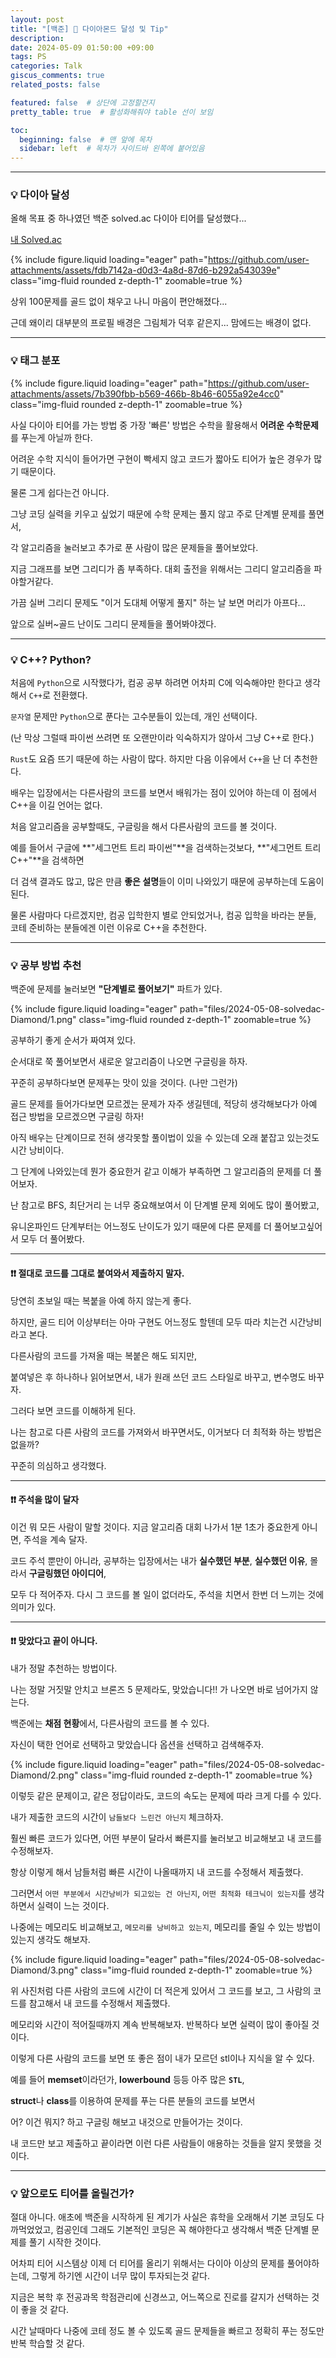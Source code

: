 ```yaml
---
layout: post
title: "[백준] 💎 다이아몬드 달성 및 Tip"
description:
date: 2024-05-09 01:50:00 +09:00
tags: PS
categories: Talk
giscus_comments: true
related_posts: false

featured: false  # 상단에 고정할건지
pretty_table: true  # 활성화해줘야 table 선이 보임

toc:
  beginning: false  # 맨 앞에 목차
  sidebar: left  # 목차가 사이드바 왼쪽에 붙어있음
---
```



---

### 💡 다이아 달성



올해 목표 중 하나였던 백준 solved.ac 다이아 티어를 달성했다...

[내 Solved.ac](https://solved.ac/profile/hoonably)

{% include figure.liquid loading="eager" path="https://github.com/user-attachments/assets/fdb7142a-d0d3-4a8d-87d6-b292a543039e" class="img-fluid rounded z-depth-1" zoomable=true %}

상위 100문제를 골드 없이 채우고 나니 마음이 편안해졌다...

근데 왜이리 대부분의 프로필 배경은 그림체가 덕후 같은지... 맘에드는 배경이 없다.

---

### 💡 태그 분포

{% include figure.liquid loading="eager" path="https://github.com/user-attachments/assets/7b390fbb-b569-466b-8b46-6055a92e4cc0" class="img-fluid rounded z-depth-1" zoomable=true %}

사실 다이아 티어를 가는 방법 중 가장 '빠른' 방법은 수학을 활용해서 **어려운 수학문제**를 푸는게 아닐까 한다.

어려운 수학 지식이 들어가면 구현이 빡세지 않고 코드가 짧아도 티어가 높은 경우가 많기 때문이다.

물론 그게 쉽다는건 아니다.



그냥 코딩 실력을 키우고 싶었기 때문에 수학 문제는 풀지 않고 주로 단계별 문제를 풀면서,

각 알고리즘을 눌러보고 추가로 푼 사람이 많은 문제들을 풀어보았다.


지금 그래프를 보면 그리디가 좀 부족하다. 대회 출전을 위해서는 그리디 알고리즘을 파야할거같다.

가끔 실버 그리디 문제도 "이거 도대체 어떻게 풀지" 하는 날 보면 머리가 아프다...

앞으로 실버~골드 난이도 그리디 문제들을 풀어봐야겠다.




---

### 💡 C++? Python?



처음에 `Python`으로 시작했다가, 컴공 공부 하려면 어차피 C에 익숙해야만 한다고 생각해서 `C++`로 전환했다.

`문자열` 문제만 `Python`으로 푼다는 고수분들이 있는데, 개인 선택이다.

(난 막상 그럴때 파이썬 쓰려면 또 오랜만이라 익숙하지가 않아서 그냥 C++로 한다.)


`Rust`도 요즘 뜨기 때문에 하는 사람이 많다. 하지만 다음 이유에서 `C++`을 난 더 추천한다.


배우는 입장에서는 다른사람의 코드를 보면서 배워가는 점이 있어야 하는데 이 점에서 C++을 이길 언어는 없다.

처음 알고리즘을 공부할때도, 구글링을 해서 다른사람의 코드를 볼 것이다.

예를 들어서 구글에 **"세그먼트 트리 파이썬"**을 검색하는것보다, **"세그먼트 트리 C++"**을 검색하면 

더 검색 결과도 많고, 많은 만큼 **좋은 설명**들이 이미 나와있기 때문에 공부하는데 도움이 된다.


물론 사람마다 다르겠지만, 컴공 입학한지 별로 안되었거나, 컴공 입학을 바라는 분들, 코테 준비하는 분들에겐 이런 이유로 C++을 추천한다.




---

### 💡 공부 방법 추천



백준에 문제를 눌러보면 **"단계별로 풀어보기"** 파트가 있다.

{% include figure.liquid loading="eager" path="files/2024-05-08-solvedac-Diamond/1.png" class="img-fluid rounded z-depth-1" zoomable=true %}

공부하기 좋게 순서가 짜여져 있다.

순서대로 쭉 풀어보면서 새로운 알고리즘이 나오면 구글링을 하자.

꾸준히 공부하다보면 문제푸는 맛이 있을 것이다. (나만 그런가)

골드 문제를 들어가다보면 모르겠는 문제가 자주 생길텐데, 적당히 생각해보다가 아예 접근 방법을 모르겠으면 구글링 하자!

아직 배우는 단계이므로 전혀 생각못할 풀이법이 있을 수 있는데 오래 붙잡고 있는것도 시간 낭비이다.


그 단계에 나와있는데 뭔가 중요한거 같고 이해가 부족하면 그 알고리즘의 문제를 더 풀어보자.

난 참고로 BFS, 최단거리 는 너무 중요해보여서 이 단계별 문제 외에도 많이 풀어봤고, 

유니온파인드 단계부터는 어느정도 난이도가 있기 때문에 다른 문제를 더 풀어보고싶어서 모두 더 풀어봤다.


---

#### ❗❗ 절대로 코드를 그대로 붙여와서 제출하지 말자.

당연히 초보일 때는 복붙을 아예 하지 않는게 좋다.

하지만, 골드 티어 이상부터는 아마 구현도 어느정도 할텐데 모두 따라 치는건 시간낭비라고 본다.

다른사람의 코드를 가져올 때는 복붙은 해도 되지만, 

붙여넣은 후 하나하나 읽어보면서, 내가 원래 쓰던 코드 스타일로 바꾸고, 변수명도 바꾸자. 

그러다 보면 코드를 이해하게 된다.


나는 참고로 다른 사람의 코드를 가져와서 바꾸면서도, 이거보다 더 최적화 하는 방법은 없을까? 

꾸준히 의심하고 생각했다.


---

#### ❗❗ 주석을 많이 달자

이건 뭐 모든 사람이 말할 것이다. 지금 알고리즘 대회 나가서 1분 1초가 중요한게 아니면, 주석을 계속 달자.

코드 주석 뿐만이 아니라, 공부하는 입장에서는 내가 **실수했던 부분**, **실수했던 이유**, 몰라서 **구글링했던 아이디어**,

모두 다 적어주자. 다시 그 코드를 볼 일이 없더라도, 주석을 치면서 한번 더 느끼는 것에 의미가 있다.


---

#### ❗❗ 맞았다고 끝이 아니다.

내가 정말 추천하는 방법이다. 

나는 정말 거짓말 안치고 브론즈 5 문제라도, 맞았습니다!! 가 나오면 바로 넘어가지 않는다.

백준에는 **채점 현황**에서, 다른사람의 코드를 볼 수 있다. 

자신이 택한 언어로 선택하고 맞았습니다 옵션을 선택하고 검색해주자.

{% include figure.liquid loading="eager" path="files/2024-05-08-solvedac-Diamond/2.png" class="img-fluid rounded z-depth-1" zoomable=true %} 

이렇듯 같은 문제이고,  같은 정답이라도, 코드의 속도는 문제에 따라 크게 다를 수 있다.

내가 제출한 코드의 시간이 `남들보다 느린건 아닌지` 체크하자.

훨씬 빠른 코드가 있다면, 어떤 부분이 달라서 빠른지를 눌러보고 비교해보고 내 코드를 수정해보자.

항상 이렇게 해서 남들처럼 빠른 시간이 나올때까지 내 코드를 수정해서 제출했다.

그러면서 `어떤 부분에서 시간낭비가 되고있는 건 아닌지`, `어떤 최적화 테크닉이 있는지`를 생각하면서 실력이 느는 것이다.

나중에는 메모리도 비교해보고, `메모리를 낭비하고 있는지`, 메모리를 줄일 수 있는 방법이 있는지 생각도 해보자.

{% include figure.liquid loading="eager" path="files/2024-05-08-solvedac-Diamond/3.png" class="img-fluid rounded z-depth-1" zoomable=true %} 

위 사진처럼 다른 사람의 코드에 시간이 더 적은게 있어서 그 코드를 보고, 그 사람의 코드를 참고해서 내 코드를 수정해서 제출했다.

메모리와 시간이 적어질때까지 계속 반복해보자. 반복하다 보면 실력이 많이 좋아질 것이다.


이렇게 다른 사람의 코드를 보면 또 좋은 점이 내가 모르던 stl이나 지식을 알 수 있다.

예를 들어 **memset**이라던가, **lowerbound** 등등 아주 많은 **`STL`**,

**struct**나 **class**를 이용하여 문제를 푸는 다른 분들의 코드를 보면서

어? 이건 뭐지? 하고 구글링 해보고 내것으로 만들어가는 것이다.

내 코드만 보고 제출하고 끝이라면 이런 다른 사람들이 애용하는 것들을 알지 못했을 것이다.




---

### 💡 앞으로도 티어를 올릴건가?



절대 아니다. 애초에 백준을 시작하게 된 계기가 사실은 휴학을 오래해서 기본 코딩도 다 까먹었었고, 컴공인데 그래도 기본적인 코딩은 꼭 해야한다고 생각해서 백준 단계별 문제를 풀기 시작한 것이다.

어차피 티어 시스템상 이제 더 티어를 올리기 위해서는 다이아 이상의 문제를 풀어야하는데, 그렇게 하기엔 시간이 너무 많이 투자되는것 같다.

지금은 복학 후 전공과목 학점관리에 신경쓰고, 어느쪽으로 진로를 갈지가 선택하는 것이 좋을 것 같다.

시간 날때마다 나중에 코테 정도 볼 수 있도록 골드 문제들을 빠르고 정확히 푸는 정도만 반복 학습할 것 같다.
